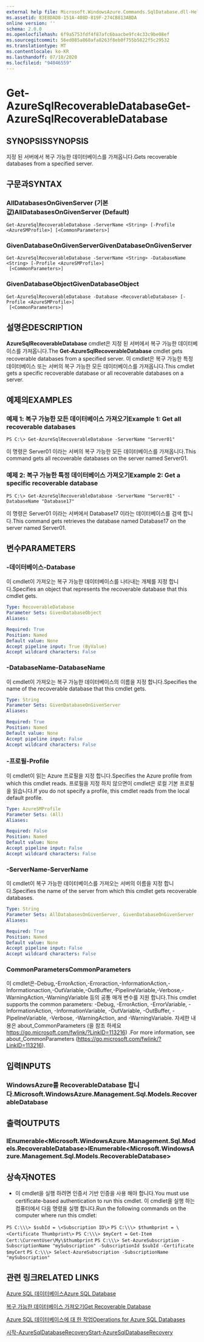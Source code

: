 ```yaml
---
external help file: Microsoft.WindowsAzure.Commands.SqlDatabase.dll-Help.xml
ms.assetid: 83E8DAD8-151A-408D-819F-274CB813ABDA
online version: ''
schema: 2.0.0
ms.openlocfilehash: 6f9a5753fdf4f87afc6baacbe9fc4c33c9be08ef
ms.sourcegitcommit: 56ed085a868afa8263f8eb0f755b5822f5c29532
ms.translationtype: MT
ms.contentlocale: ko-KR
ms.lasthandoff: 07/18/2020
ms.locfileid: "94046559"
---
```

# <span data-ttu-id="78c7f-101">Get-AzureSqlRecoverableDatabase</span><span class="sxs-lookup"><span data-stu-id="78c7f-101">Get-AzureSqlRecoverableDatabase</span></span>

## <span data-ttu-id="78c7f-102">SYNOPSIS</span><span class="sxs-lookup"><span data-stu-id="78c7f-102">SYNOPSIS</span></span>
<span data-ttu-id="78c7f-103">지정 된 서버에서 복구 가능한 데이터베이스를 가져옵니다.</span><span class="sxs-lookup"><span data-stu-id="78c7f-103">Gets recoverable databases from a specified server.</span></span>

## <span data-ttu-id="78c7f-104">구문과</span><span class="sxs-lookup"><span data-stu-id="78c7f-104">SYNTAX</span></span>

### <span data-ttu-id="78c7f-105">AllDatabasesOnGivenServer (기본값)</span><span class="sxs-lookup"><span data-stu-id="78c7f-105">AllDatabasesOnGivenServer (Default)</span></span>
```
Get-AzureSqlRecoverableDatabase -ServerName <String> [-Profile <AzureSMProfile>] [<CommonParameters>]
```

### <span data-ttu-id="78c7f-106">GivenDatabaseOnGivenServer</span><span class="sxs-lookup"><span data-stu-id="78c7f-106">GivenDatabaseOnGivenServer</span></span>
```
Get-AzureSqlRecoverableDatabase -ServerName <String> -DatabaseName <String> [-Profile <AzureSMProfile>]
 [<CommonParameters>]
```

### <span data-ttu-id="78c7f-107">GivenDatabaseObject</span><span class="sxs-lookup"><span data-stu-id="78c7f-107">GivenDatabaseObject</span></span>
```
Get-AzureSqlRecoverableDatabase -Database <RecoverableDatabase> [-Profile <AzureSMProfile>]
 [<CommonParameters>]
```

## <span data-ttu-id="78c7f-108">설명은</span><span class="sxs-lookup"><span data-stu-id="78c7f-108">DESCRIPTION</span></span>
<span data-ttu-id="78c7f-109">**AzureSqlRecoverableDatabase** cmdlet은 지정 된 서버에서 복구 가능한 데이터베이스를 가져옵니다.</span><span class="sxs-lookup"><span data-stu-id="78c7f-109">The **Get-AzureSqlRecoverableDatabase** cmdlet gets recoverable databases from a specified server.</span></span>
<span data-ttu-id="78c7f-110">이 cmdlet은 복구 가능한 특정 데이터베이스 또는 서버의 복구 가능한 모든 데이터베이스를 가져옵니다.</span><span class="sxs-lookup"><span data-stu-id="78c7f-110">This cmdlet gets a specific recoverable database or all recoverable databases on a server.</span></span>

## <span data-ttu-id="78c7f-111">예제의</span><span class="sxs-lookup"><span data-stu-id="78c7f-111">EXAMPLES</span></span>

### <span data-ttu-id="78c7f-112">예제 1: 복구 가능한 모든 데이터베이스 가져오기</span><span class="sxs-lookup"><span data-stu-id="78c7f-112">Example 1: Get all recoverable databases</span></span>
```
PS C:\> Get-AzureSqlRecoverableDatabase -ServerName "Server01"
```

<span data-ttu-id="78c7f-113">이 명령은 Server01 이라는 서버의 복구 가능한 모든 데이터베이스를 가져옵니다.</span><span class="sxs-lookup"><span data-stu-id="78c7f-113">This command gets all recoverable databases on the server named Server01.</span></span>

### <span data-ttu-id="78c7f-114">예제 2: 복구 가능한 특정 데이터베이스 가져오기</span><span class="sxs-lookup"><span data-stu-id="78c7f-114">Example 2: Get a specific recoverable database</span></span>
```
PS C:\> Get-AzureSqlRecoverableDatabase -ServerName "Server01" -DatabaseName "Database17"
```

<span data-ttu-id="78c7f-115">이 명령은 Server01 이라는 서버에서 Database17 이라는 데이터베이스를 검색 합니다.</span><span class="sxs-lookup"><span data-stu-id="78c7f-115">This command gets retrieves the database named Database17 on the server named Server01.</span></span>

## <span data-ttu-id="78c7f-116">변수</span><span class="sxs-lookup"><span data-stu-id="78c7f-116">PARAMETERS</span></span>

### <span data-ttu-id="78c7f-117">-데이터베이스</span><span class="sxs-lookup"><span data-stu-id="78c7f-117">-Database</span></span>
<span data-ttu-id="78c7f-118">이 cmdlet이 가져오는 복구 가능한 데이터베이스를 나타내는 개체를 지정 합니다.</span><span class="sxs-lookup"><span data-stu-id="78c7f-118">Specifies an object that represents the recoverable database that this cmdlet gets.</span></span>

```yaml
Type: RecoverableDatabase
Parameter Sets: GivenDatabaseObject
Aliases: 

Required: True
Position: Named
Default value: None
Accept pipeline input: True (ByValue)
Accept wildcard characters: False
```

### <span data-ttu-id="78c7f-119">-DatabaseName</span><span class="sxs-lookup"><span data-stu-id="78c7f-119">-DatabaseName</span></span>
<span data-ttu-id="78c7f-120">이 cmdlet이 가져오는 복구 가능한 데이터베이스의 이름을 지정 합니다.</span><span class="sxs-lookup"><span data-stu-id="78c7f-120">Specifies the name of the recoverable database that this cmdlet gets.</span></span>

```yaml
Type: String
Parameter Sets: GivenDatabaseOnGivenServer
Aliases: 

Required: True
Position: Named
Default value: None
Accept pipeline input: False
Accept wildcard characters: False
```

### <span data-ttu-id="78c7f-121">-프로필</span><span class="sxs-lookup"><span data-stu-id="78c7f-121">-Profile</span></span>
<span data-ttu-id="78c7f-122">이 cmdlet이 읽는 Azure 프로필을 지정 합니다.</span><span class="sxs-lookup"><span data-stu-id="78c7f-122">Specifies the Azure profile from which this cmdlet reads.</span></span>
<span data-ttu-id="78c7f-123">프로필을 지정 하지 않으면이 cmdlet은 로컬 기본 프로필을 읽습니다.</span><span class="sxs-lookup"><span data-stu-id="78c7f-123">If you do not specify a profile, this cmdlet reads from the local default profile.</span></span>

```yaml
Type: AzureSMProfile
Parameter Sets: (All)
Aliases: 

Required: False
Position: Named
Default value: None
Accept pipeline input: False
Accept wildcard characters: False
```

### <span data-ttu-id="78c7f-124">-ServerName</span><span class="sxs-lookup"><span data-stu-id="78c7f-124">-ServerName</span></span>
<span data-ttu-id="78c7f-125">이 cmdlet이 복구 가능한 데이터베이스를 가져오는 서버의 이름을 지정 합니다.</span><span class="sxs-lookup"><span data-stu-id="78c7f-125">Specifies the name of the server from which this cmdlet gets recoverable databases.</span></span>

```yaml
Type: String
Parameter Sets: AllDatabasesOnGivenServer, GivenDatabaseOnGivenServer
Aliases: 

Required: True
Position: Named
Default value: None
Accept pipeline input: False
Accept wildcard characters: False
```

### <span data-ttu-id="78c7f-126">CommonParameters</span><span class="sxs-lookup"><span data-stu-id="78c7f-126">CommonParameters</span></span>
<span data-ttu-id="78c7f-127">이 cmdlet은-Debug,-ErrorAction,-Erroraction,-InformationAction,-Informationaction,-OutVariable,-OutBuffer,-PipelineVariable,-Verbose,-WarningAction,-WarningVariable 등의 공통 매개 변수를 지원 합니다.</span><span class="sxs-lookup"><span data-stu-id="78c7f-127">This cmdlet supports the common parameters: -Debug, -ErrorAction, -ErrorVariable, -InformationAction, -InformationVariable, -OutVariable, -OutBuffer, -PipelineVariable, -Verbose, -WarningAction, and -WarningVariable.</span></span> <span data-ttu-id="78c7f-128">자세한 내용은 about_CommonParameters (을 참조 하세요 https://go.microsoft.com/fwlink/?LinkID=113216) .</span><span class="sxs-lookup"><span data-stu-id="78c7f-128">For more information, see about_CommonParameters (https://go.microsoft.com/fwlink/?LinkID=113216).</span></span>

## <span data-ttu-id="78c7f-129">입력</span><span class="sxs-lookup"><span data-stu-id="78c7f-129">INPUTS</span></span>

### <span data-ttu-id="78c7f-130">WindowsAzure를 RecoverableDatabase 합니다.</span><span class="sxs-lookup"><span data-stu-id="78c7f-130">Microsoft.WindowsAzure.Management.Sql.Models.RecoverableDatabase</span></span>

## <span data-ttu-id="78c7f-131">출력</span><span class="sxs-lookup"><span data-stu-id="78c7f-131">OUTPUTS</span></span>

### <span data-ttu-id="78c7f-132">IEnumerable\<Microsoft.WindowsAzure.Management.Sql.Models.RecoverableDatabase\></span><span class="sxs-lookup"><span data-stu-id="78c7f-132">IEnumerable\<Microsoft.WindowsAzure.Management.Sql.Models.RecoverableDatabase\></span></span>

## <span data-ttu-id="78c7f-133">상속자</span><span class="sxs-lookup"><span data-stu-id="78c7f-133">NOTES</span></span>
* <span data-ttu-id="78c7f-134">이 cmdlet을 실행 하려면 인증서 기반 인증을 사용 해야 합니다.</span><span class="sxs-lookup"><span data-stu-id="78c7f-134">You must use certificate-based authentication to run this cmdlet.</span></span> <span data-ttu-id="78c7f-135">이 cmdlet을 실행 하는 컴퓨터에서 다음 명령을 실행 합니다.</span><span class="sxs-lookup"><span data-stu-id="78c7f-135">Run the following commands on the computer where run this cmdlet:</span></span> 

`PS C:\\\> $subId = \<Subscription ID\>`
`PS C:\\\> $thumbprint = \<Certificate Thumbprint\>`
`PS C:\\\> $myCert = Get-Item Cert:\CurrentUser\My\$thumbprint`
`PS C:\\\> Set-AzureSubscription -SubscriptionName "mySubscription" -SubscriptionId $subId -Certificate $myCert`
`PS C:\\\> Select-AzureSubscription -SubscriptionName "mySubscription"`

## <span data-ttu-id="78c7f-136">관련 링크</span><span class="sxs-lookup"><span data-stu-id="78c7f-136">RELATED LINKS</span></span>

[<span data-ttu-id="78c7f-137">Azure SQL 데이터베이스</span><span class="sxs-lookup"><span data-stu-id="78c7f-137">Azure SQL Database</span></span>](https://azure.microsoft.com/en-us/services/sql-database/)

[<span data-ttu-id="78c7f-138">복구 가능한 데이터베이스 가져오기</span><span class="sxs-lookup"><span data-stu-id="78c7f-138">Get Recoverable Database</span></span>](https://msdn.microsoft.com/en-us/library/azure/dn800985.aspx)

[<span data-ttu-id="78c7f-139">Azure SQL 데이터베이스에 대 한 작업</span><span class="sxs-lookup"><span data-stu-id="78c7f-139">Operations for Azure SQL Databases</span></span>](https://msdn.microsoft.com/en-us/library/azure/dn505719.aspx)

[<span data-ttu-id="78c7f-140">시작-AzureSqlDatabaseRecovery</span><span class="sxs-lookup"><span data-stu-id="78c7f-140">Start-AzureSqlDatabaseRecovery</span></span>](./Start-AzureSqlDatabaseRecovery.md)


